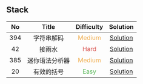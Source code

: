 ## Stack

|  No   |     Title      |            Difficulty             |                  Solution                   |
| :---: | :------------: | :-------------------------------: | :-----------------------------------------: |
|  394  |   字符串解码   | <font color=#F0AD4E>Medium</font> |   [Solution](DecodeString/Solution.java)    |
|  42   |     接雨水     |  <font color=#D9534F>Hard</font>  | [Solution](TrappingRainWater/Solution.java) |
|  385  | 迷你语法分析器 | <font color=#F0AD4E>Medium</font> |    [Solution](MiniParser/Solution.java)     |
|  20   |   有效的括号   |  <font color=#5CB85C>Easy</font>  | [Solution](ValidParentheses/Solution.java)  |
